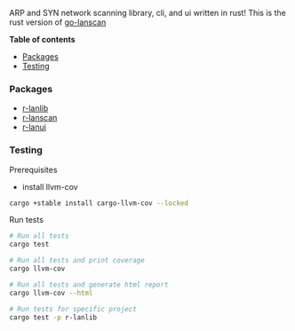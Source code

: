 ARP and SYN network scanning library, cli, and ui written in rust! This is the
rust version of [go-lanscan]

**Table of contents**
- [Packages](#packages)
- [Testing](#testing)

### Packages

- [r-lanlib](./r-lanlib/README.md)
- [r-lanscan](./r-lanscan/README.md)
- [r-lanui](./r-lanui/README.md)

### Testing

Prerequisites

- install llvm-cov

```zsh
cargo +stable install cargo-llvm-cov --locked
```

Run tests

```zsh
# Run all tests
cargo test

# Run all tests and print coverage
cargo llvm-cov

# Run all tests and generate html report
cargo llvm-cov --html

# Run tests for specific project
cargo test -p r-lanlib
```

[go-lanscan]: https://github.com/robgonnella/go-lanscan
